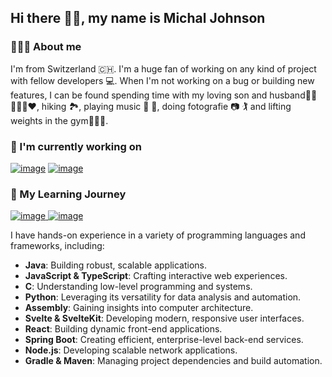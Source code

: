 ## Hi there 👋🏻, my name is Michal Johnson
### 🙋🏼‍♀ About me
I'm from Switzerland 🇨🇭. I'm a huge fan of working on any kind of project with fellow developers 💻. When I'm not working on a bug or building new features, I can be found spending time with my loving son and husband👶🏽🙋🏾‍♂️❤️, hiking 🏞️, playing music 🎤 🎹, doing fotografie 📷 🏌️ and lifting weights in the gym🏋🏼‍♀️.

### 🚀 I'm currently working on 
[![image](https://github.com/user-attachments/assets/587b0f50-0b0a-4c92-a4a6-064fe7242e69)](https://github.com/nova-omnia/lernello)
[![image](https://github.com/user-attachments/assets/9e4a76e9-b440-4cc7-bad5-1b22721d2dff)](https://github.com/michaljohnson/ESYMonitor)

### 🌱 My Learning Journey
[![image](https://github.com/user-attachments/assets/100e0977-23bd-470d-bb20-c36957421fca)
](https://docs.oracle.com/en/java/javase/24/docs/api/index.html)
[![image](https://github.com/user-attachments/assets/012a5ad7-9086-457a-a9e9-acc30904597a)](https://www.typescriptlang.org/)




I have hands-on experience in a variety of programming languages and frameworks, including:
-   **Java**: Building robust, scalable applications.
-   **JavaScript & TypeScript**: Crafting interactive web experiences.
-   **C**: Understanding low-level programming and systems.
-   **Python**: Leveraging its versatility for data analysis and automation.
-   **Assembly**: Gaining insights into computer architecture.
-   **Svelte & SvelteKit**: Developing modern, responsive user interfaces.
-   **React**: Building dynamic front-end applications.
-   **Spring Boot**: Creating efficient, enterprise-level back-end services.
-   **Node.js**: Developing scalable network applications.
-   **Gradle & Maven**: Managing project dependencies and build automation.



